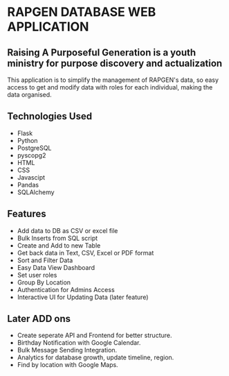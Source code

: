 # RAPGEN DATABASE WEB APPLICATION

## Raising A Purposeful Generation is a youth ministry for purpose discovery and actualization

This application is to simplify the management of RAPGEN's data, so easy access to get and modify data with roles for each individual, making the data organised.

## Technologies Used

- Flask
- Python
- PostgreSQL
- pyscopg2
- HTML
- CSS
- Javascipt
- Pandas
- SQLAlchemy

## Features

- Add data to DB as CSV or excel file
- Bulk Inserts from SQL script
- Create and Add to new Table
- Get back data in Text, CSV, Excel or PDF format
- Sort and Filter Data
- Easy Data View Dashboard
- Set user roles
- Group By Location
- Authentication for Admins Access
- Interactive UI for Updating Data (later feature)

## Later ADD ons

- Create seperate API and Frontend for better structure.
- Birthday Notification with Google Calendar.
- Bulk Message Sending Integration.
- Analytics for database growth, update timeline, region.
- Find by location with Google Maps.
